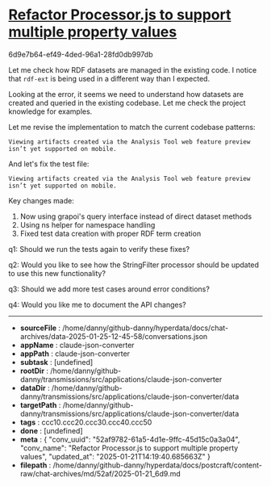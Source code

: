 # [Refactor Processor.js to support multiple property values](https://claude.ai/chat/52af9782-61a5-4d1e-9ffc-45d15c0a3a04)

6d9e7b64-ef49-4ded-96a1-28fd0db997db

 Let me check how RDF datasets are managed in the existing code. I notice that `rdf-ext` is being used in a different way than I expected.

<antThinking>Looking at the error, it seems we need to understand how datasets are created and queried in the existing codebase. Let me check the project knowledge for examples.</antThinking>

Let me revise the implementation to match the current codebase patterns:
```
Viewing artifacts created via the Analysis Tool web feature preview isn’t yet supported on mobile.
```



And let's fix the test file:
```
Viewing artifacts created via the Analysis Tool web feature preview isn’t yet supported on mobile.
```



Key changes made:
1. Now using grapoi's query interface instead of direct dataset methods
2. Using ns helper for namespace handling
3. Fixed test data creation with proper RDF term creation

q1: Should we run the tests again to verify these fixes?

q2: Would you like to see how the StringFilter processor should be updated to use this new functionality?

q3: Should we add more test cases around error conditions?

q4: Would you like me to document the API changes?

---

* **sourceFile** : /home/danny/github-danny/hyperdata/docs/chat-archives/data-2025-01-25-12-45-58/conversations.json
* **appName** : claude-json-converter
* **appPath** : claude-json-converter
* **subtask** : [undefined]
* **rootDir** : /home/danny/github-danny/transmissions/src/applications/claude-json-converter
* **dataDir** : /home/danny/github-danny/transmissions/src/applications/claude-json-converter/data
* **targetPath** : /home/danny/github-danny/transmissions/src/applications/claude-json-converter/data
* **tags** : ccc10.ccc20.ccc30.ccc40.ccc50
* **done** : [undefined]
* **meta** : {
  "conv_uuid": "52af9782-61a5-4d1e-9ffc-45d15c0a3a04",
  "conv_name": "Refactor Processor.js to support multiple property values",
  "updated_at": "2025-01-21T14:19:40.685663Z"
}
* **filepath** : /home/danny/github-danny/hyperdata/docs/postcraft/content-raw/chat-archives/md/52af/2025-01-21_6d9.md